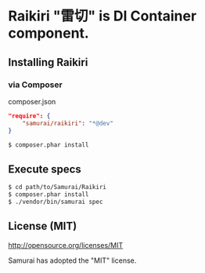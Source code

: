 Raikiri "雷切" is DI Container component.
==================================================


## Installing Raikiri

### via Composer

composer.json

```json
"require": {
    "samurai/raikiri": "*@dev"
}
```

```bash
$ composer.phar install
```

## Execute specs

```bash
$ cd path/to/Samurai/Raikiri
$ composer.phar install
$ ./vendor/bin/samurai spec
```

## License (MIT)

http://opensource.org/licenses/MIT

Samurai has adopted the "MIT" license.

